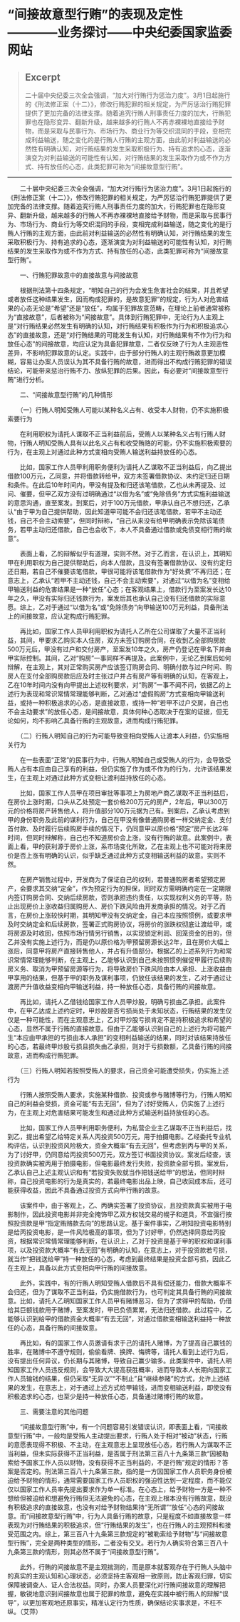 
# “间接故意型行贿”的表现及定性————业务探讨——中央纪委国家监委网站

> ## Excerpt
> 二十届中央纪委三次全会强调，“加大对行贿行为惩治力度”。3月1日起施行的《刑法修正案（十二）》，修改行贿犯罪的相关规定，为严厉惩治行贿犯罪提供了更加完备的法律支撑。随着追究行贿人刑事责任力度的加大，行贿犯罪也在隐形变异、翻新升级，越来越多的行贿人不再赤裸裸地直接给予财物，而是采取与民事行为、市场行为、商业行为等交织混同的手段，变相完成利益输送，随之变化的是行贿人行贿的主观方面，由此前对利益输送的必然性有明确认知，对行贿结果的发生采取积极行为、持有追求的心态，逐渐演变为对利益输送的可能性有认知，对行贿结果的发生采取作为或不作为方式、持有放任的心态，此类犯罪可称为“间接故意型行贿”。

---
　　二十届中央纪委三次全会强调，“加大对行贿行为惩治力度”。3月1日起施行的《刑法修正案（十二）》，修改行贿犯罪的相关规定，为严厉惩治行贿犯罪提供了更加完备的法律支撑。随着追究行贿人刑事责任力度的加大，行贿犯罪也在隐形变异、翻新升级，越来越多的行贿人不再赤裸裸地直接给予财物，而是采取与民事行为、市场行为、商业行为等交织混同的手段，变相完成利益输送，随之变化的是行贿人行贿的主观方面，由此前对利益输送的必然性有明确认知，对行贿结果的发生采取积极行为、持有追求的心态，逐渐演变为对利益输送的可能性有认知，对行贿结果的发生采取作为或不作为方式、持有放任的心态，此类犯罪可称为“间接故意型行贿”。

　　一、行贿犯罪故意中的直接故意与间接故意

　　根据刑法第十四条规定，“明知自己的行为会发生危害社会的结果，并且希望或者放任这种结果发生，因而构成犯罪的，是故意犯罪”的规定，行为人对危害结果的心态无论是“希望”还是“放任”，均属于犯罪故意范畴，在理论上前者通常被称为“直接故意”，后者被称为“间接故意”。具体到行贿犯罪中，无论行为人主观上是“对行贿结果必然发生有明确的认知，对行贿结果有积极作为行为和积极追求心态”的直接故意，还是“对行贿结果的可能发生有认知，对行贿结果有不作为行为和放任心态”的间接故意，均应认定为具备犯罪故意，二者仅反映了行为人主观恶性差异，不影响犯罪故意的认定。实践中，由于部分行贿人的主观行贿故意更加模糊，容易让办案人员误认为其不具备行贿的故意，进而得出不构成行贿犯罪的错误结论，可能带来惩治行贿不力、放纵犯罪的后果。因此，有必要对“间接故意型行贿”进行分析。

　　二、“间接故意型行贿”的几种情形

　　（一）行贿人明知受贿人可能以某种名义占有、收受本人财物，仍不实施积极索要行为

　　在利用职权为请托人谋取不正当利益前后，受贿人以某种名义占有行贿人财物，行贿人明知受贿人具有以此名义占有和收受贿赂的可能，仍不实施积极索要的行为，在主观上对通过此种方式变相向受贿人输送利益持放任的心态。

　　比如，国家工作人员甲利用职务便利为请托人乙谋取不正当利益后，向乙提出借款100万元，乙同意，并将借款转给甲，双方未签署借款协议、未约定归还日期和条件。在此后10年时间内，甲没有提及和归还该笔借款，乙也从未再提及、过问、催要，但甲乙双方没有过明确通过“以借为名”或“免除债务”方式实施利益输送的意思沟通，直至案发。到案后，对于100万元借款，甲承认自己不想归还，乙承认“由于甲为自己提供帮助，因此知道甲可能不会归还该笔借款，若甲不主动还钱，自己不会主动索要”，但同时辩称，“自己从来没有给甲明确表示免除该笔债务，若甲主动归还借款，自己也会收下，本人不具备通过借款或免债变相行贿的故意”。

　　表面上看，乙的辩解似乎有道理，实则不然。对于乙而言，在认识上，其明知甲在利用职权为自己提供帮助后，向本人借款，且没有签署借款协议、没有约定归还日期，若自己不催要该笔借款，甲很可能将该笔借款作为“好处费”不再归还；在意志上，乙承认“若甲不主动还钱，自己不会主动索要”，对通过“以借为名”变相给甲输送利益的危害结果是一种“放任”心态；在客观结果上，借款行为至案发长达10年之久，甲没有实际归还钱款行为，案发后其也承认自己没有归还借款的实际意愿。综上，乙对于通过“以借为名”或“免除债务”向甲输送100万元利益，具备刑法上的间接故意，应认定构成行贿犯罪。

　　再比如，国家工作人员甲利用职权为请托人乙所在公司谋取了大量不正当利益，其间，甲要求乙购买本人住房，双方未签订购房合同，在收到乙全部购房款500万元后，甲没有过户和交付房产，至案发10年之久，房产仍登记在甲名下并由甲实际控制。其间，乙对“购房”一事同样不再提及。此案例中，无论乙到案后如何辩解，在主观上，其对正常购买房产应该签订购房合同、明确付款与过户时间、购房人在支付全部购房款后应及时主张过户并占有房产等有明确的认知，在客观上，乙在10年时间内没有向甲提出上述权利要求，对“购房”一事不闻不问，依据乙的上述行为表现和常识常情常理能够判断，乙对通过“虚假购房”方式变相向甲输送利益，或持一种积极追求的心态，是直接故意，或持一种“若甲不过户交房，自己也不会主动要求”的放任心态，是间接故意，具体何种心态取决于在案的证据，但无论如何，均不影响乙具备行贿的主观故意，进而构成行贿犯罪。

　　（二）行贿人明知自己的行为可能导致变相向受贿人让渡本人利益，仍实施相关行为

　　在一些表面“正常”的民事行为中，行贿人明知自己或受贿人的行为，会导致受贿人占有本应由自己享有的利益，但仍实施了作为或不作为的行为，允许该结果发生，在主观上对通过此种方式变相让渡利益持放任的心态。

　　比如，国家工作人员甲在项目审批等事项上为房地产商乙谋取不正当利益后，在房价上涨时期，口头从乙处预定一套价格200万元的房产，2年后，甲以300万元的价格将房产转售他人，将升值部分100万元据为己有。到案后，乙承认考虑到甲的身份职务及此前的谋利行为，自己在甲没有像普通购房者一样交纳定金、支付首付款、及时履行后续购房手续的情况下，仍同意甲以原价格“预定”房产长达2年时间，但同时辩解称，自己也不知道房价会上涨，没有行贿的故意。此案例中，表面上看，甲的获利源于房价上涨，系市场变化所致，乙在主观上也不可能对将来房价是否上涨有明确的认识，似乎缺乏通过此种方式变相输送利益的故意。实则不然。

　　在房产销售过程中，开发商为了保证自己的权利，若普通购房者希望预定房产，会要求其交纳“定金”，作为预定行为的担保，同时双方需明确约定在一定期限内签订购房合同、交纳后续房款，否则承担违约责任，以实现权利义务的平等，防止出现房价上涨收益归属购房人、房价下跌风险由开发商承担的情况。对于乙而言，在房价上涨较快时期，其明知甲没有交纳定金，自己本应按照惯例，或要求甲及时交纳定金和后续房款，签署正式购房协议，将房价的涨跌权彻底让渡给甲，或将房源及时收回，依照市场行情另行销售，以实现锁定利润、回笼资金的目的，但乙并没有实施上述行为，而是仍以原价格为甲预留房源长达2年，且在房价大幅上涨后，同意甲将房产直接转售他人，并占有升值部分。根据乙的上述系列行为和常识常情常理能够判断，在主观上，乙能够认识到自己未按照惯例催促甲履行后续购房义务、取消为甲预留房源等行为，将导致房价下跌风险由本人承担、上涨收益由甲享用的结果，但基于甲的职务及谋利事项，仍放任该结果的发生，乙对于通过让渡房产升值收益变相向甲输送利益，持一种放任心态，具备行贿的间接故意。

　　再比如，请托人乙借钱给国家工作人员甲炒股，明确亏损由乙承担。此案件中，在甲乙达成上述约定时，甲炒股是否亏损尚处于未知状态，行贿结果的发生仅仅是一种可能性，而在主观意志上，乙对甲炒股亏损肯定不是持积极追求和希望的心态，显然不属于行贿的直接故意。但由于乙能够认识到自己的上述行为将可能产生“本应由甲承担的亏损由本人承担”的变相利益输送的结果，同时对该结果持放任的心态，若最终甲炒股亏损且损失由乙承担，则对于亏损数额，乙具备行贿的间接故意，进而构成行贿犯罪。

　　（三）行贿人明知若按照受贿人的要求，自己资金可能遭受损失，仍实施上述行为

　　行贿人按照受贿人要求，实施某种借款、投资或参与赌博等行为，行贿人明知自己的利益会受损，资金可能“有去无回”，但为了讨好受贿人，仍实施了上述行为，在主观上对危害结果可能发生和通过此种方式输送利益持放任的心态。

　　比如，国家工作人员甲利用职务便利，为私营企业主乙谋取不正当利益后，找到乙，提出希望乙给特定关系人丙投资500万元，用于拍摄电影。乙经委托专业机构评估，认识到投资风险极大，资金大概率“有去无回”，但考虑到丙与甲的关系，为了讨好甲，仍同意给丙投资500万元，双方签订书面投资协议。案发后经查，该投资款确实被丙用于拍摄电影，但电影最终发行失败，投资款全部亏损。案发后，乙承认自己上述主观认识和有“若投资失败就当作把钱送给甲”的想法，但同时辩称，自己投资电影的行为是真实的，若最终电影出品上映，自己收回成本后，还可能获得收益，因此不具备通过投资方式向甲行贿的故意。

　　该案件中，由于客观上，乙、丙确实签署了投资协议，且投资款真实被用于电影制作，因此投资电影并非完全掩饰甲乙双方权钱交易的幌子和道具，不宜强行按照投资款是甲“指定贿赂款去向”的思路认定。基于案件事实，乙明知投资电影特别是给丙投资电影，是一件风险极高的事项，但为了讨好甲，仍然选择同意给丙投资，根据常识常情常理能够判断，在认识上，乙对于投资是基于甲的职权和谋利事项，以及投资款大概率“有去无回”有明确的认知，在意志上，对于投资款若亏损，就当作“把钱送给甲”持一种放任的心态，考虑到最终结果是投资全部亏损，因此乙在主观上，具备以此方式变相向甲行贿的间接故意。

　　此外，实践中，有的行贿人明知受贿人借款后不具有偿还能力，借款大概率不会归还，但为了谋取不正当利益，仍实施借款行为，也可判定其具备行贿的间接故意。比如，请托人乙明知国家工作人员甲有赌博恶习，但为了求得甲的帮助，仍借给其巨额钱款用于赌博，至案发时，甲已负债累累，无法归还借款。此过程中，乙能够认识到给甲的借款资金大概率“有去无回”，对通过借款变相输送利益持一种放任的心态，具备行贿的间接故意。

　　再比如，有的国家工作人员邀请有求于己的请托人赌博，为了提高自己赢钱的胜率，在赌博中不遵守规则，偷偷看牌、换牌、悔牌等，请托人看到上述行为后，没有提出任何异议，仍长期与其赌博，导致自己赢少输多。此类案件中，请托人明知国家工作人员违反规则，会导致大大提高获胜概率，进而导致本人长期向国家工作人员输钱的结果，但仍采取“无异议”“不制止”且“继续参赌”的方式，允许上述结果的发生，在意志上，对于通过上述方式给甲输钱，进而变相输送利益，即使没有积极追求的心态，也至少是持一种放任心态，具备通过赌博行贿的故意。

　　三、需要注意的其他问题

　　“间接故意型行贿”中，有一个问题容易引发错误认识，即表面上看，“间接故意型行贿”中，一般均是受贿人主动提出要求，行贿人处于相对“被动”状态，行贿的意愿表现得不积极、不主动，在主观意志上呈现放任心态，若行贿人为谋取不正当利益，但未实际获得不正当利益，是否属于刑法第三百八十九条第三款“因被勒索给予国家工作人员以财物，没有获得不正当利益的，不是行贿”规定的情形？答案是否定的。刑法第三百八十九条第三款，指的是一方因国家工作人员职务身份被迫给予财物的情形，通常需要国家工作人员职权的强迫性达到一定程度，而不能仅仅以国家工作人员率先提出要求作为单一标准。在心态上，给予财物一方是一种不想给但被迫给和想避免行贿但无法避免的心态，在主观上根本没有行贿故意，既没有积极追求的直接故意，也没有对给予财物结果持“无所谓”“放任”心态的间接故意。而“间接故意型行贿”中，行为人具备行贿的故意，只是程度不如直接故意一样表现为对行贿结果的积极追求，但“行贿结果的发生”，也在行贿人的主观预料和接受范围之内。综上，第三百八十九条第三款规定的“被勒索给予财物”与“间接故意型行贿”，完全是两种类型的情形，二者没有交叉。若行为人确实符合第三百八十九条第三款的情形，则其必然不属于“间接故意型行贿”。

　　此外，行贿的间接故意不是主观揣测的，而是原本就客观存在于行贿人头脑中的真实的主观认知和心理状态，必须坚持主客观相一致原则，防止客观归罪，切实保障被调查人、证人合法权益。同时，办案人员要深化对行贿间接故意的理解把握，敏锐地意识到间接故意也属于犯罪的故意，避免在实践中被行贿人的辩解“误导”，以更加客观地还原事实，精准认定行为性质，确保结论实事求是，不枉不纵。（艾萍）
